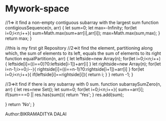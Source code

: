 # Mywork-space
//1=> it find a non-empty contiguous subarray with the largest sum
function contigiousSequence(n, arr) {
    let sum=0;
    let max=-Infinity;
    for(let i=0;i<n;i++){
        sum=Math.max(sum+arr[i],arr[i]);
        max=Math.max(sum,max);
    }
    return max;
}

//this is my first git Repository
//2=>it find the element, partitioning along which, the sum of elements to its left, equals the sum of elements to its right
function equalPartition(n, arr) {
    let leftside=new Array(n);
    for(let i=0;i<n;i++){
        leftside[i]=((i==0)?0:leftside[i-1])+arr[i]
    }
    let rightside=new Array(n);
    for(let i=n-1;i>=0;i--){
        rightside[i]=((i==n-1)?0:rightside[i+1])+arr[i]
    }
    for(let i=0;i<n;i++){
        if(leftside[i]==rightside[i]){
            return i;
        }
    }
    return -1;
}

//3=>it find if there is any subarray with 0 sum.
function subarraySumZero(n, arr) {
  let res=new Set();
  let sum=0;
  for(let i=0;i<n;i++){
    sum+=arr[i];
    if(sum===0 || res.has(sum)){
      return 'Yes';
    }
    res.add(sum);

  }
  return 'No';
}

Author:BIKRAMADITYA DALAI
